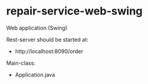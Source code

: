 # repair-service-web-swing
Web application (Swing)

Rest-server should be started at:
- http://localhost:8090/order

Main-class:
- Application.java
